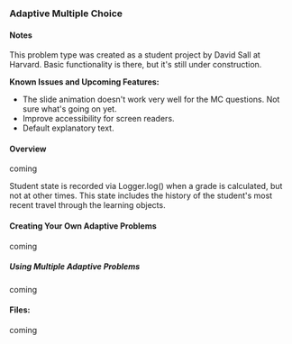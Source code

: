 ### Adaptive Multiple Choice ###

#### Notes ####
This problem type was created as a student project by David Sall at Harvard. Basic functionality is there, but it's still under construction.

**Known Issues and Upcoming Features:**

* The slide animation doesn't work very well for the MC questions. Not sure what's going on yet.
* Improve accessibility for screen readers.
* Default explanatory text.

#### Overview ####

coming

Student state is recorded via Logger.log() when a grade is calculated, but not at other times. This state includes the history of the student's most recent travel through the learning objects.

#### Creating Your Own Adaptive Problems ####

coming

##### Using Multiple Adaptive Problems #####

coming

#### Files: ####

coming